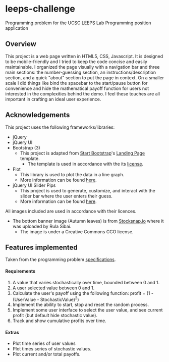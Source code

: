 # leeps-challenge
Programming problem for the UCSC LEEPS Lab Programming position application

## Overview

This project is a web page written in HTML5, CSS, Javascript. It is designed to be mobile-friendly and I tried to keep the code concise and easily maintainable. I organized the page visually with a navigation bar and three main sections: the number-guessing section, an instructions/description section, and a quick "about" section to put the page in context.  On a smaller scale I did things like bind the spacebar to the start/pause button for convenience and hide the mathematical payoff function for users not interested in the complexities behind the demo. I feel these touches are all important in crafting an ideal user experience.


## Acknowledgements
This project uses the following frameworks/libraries:
* jQuery
* jQuery UI
* Bootstrap (3)
  * This project is adapted from [Start Bootstrap](http://startbootstrap.com/)'s [Landing Page](http://startbootstrap.com/template-overviews/landing-page/) template.
    * The template is used in accordance with the its [license](https://github.com/IronSummitMedia/startbootstrap-landing-page/blob/gh-pages/LICENSE).
* Flot
  * This library is used to plot the data in a line graph.
  * More information can be found [here](http://www.flotcharts.org/).
* jQuery UI Slider Pips
  * This project is used to generate, customize, and interact with the slider bar where the user enters their guess.
  * More information can be found [here](https://github.com/simeydotme/jQuery-ui-Slider-Pips).

All images included are used in accordance with their licences.
* The bottom banner image (Autumn leaves) is from [Stocksnap.io](https://stocksnap.io/photo/2751159434) where it was uploaded by Rula Sibai.
  * The image is under a Creative Commons CCO license.


## Features implemented
Taken from the programming problem [specifications](http://leeps.ucsc.edu/misc/page/programming-problems/).

#### Requirements
1. A value that varies stochastically over time, bounded between 0 and 1.
2. A user selected value between 0 and 1.
3. Calculate the user's payoff using the following function: profit = (1 - (UserValue - StochasticValue)<sup>2</sup>)
4. Implement the ability to start, stop and reset the random process.
5. Implement some user interface to select the user value, and see current profit (but default hide stochastic value).
6. Track and show cumulative profits over time.

#### Extras
* Plot time series of user values
* Plot times series of stochastic values.
* Plot current and/or total payoffs.


